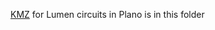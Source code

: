 [KMZ](<file:///home/sekai/Documents/Notes/Customers/LOOP/Lumen Fiber Routes.kmz>) for Lumen circuits in Plano is in this folder